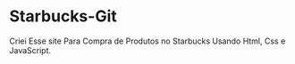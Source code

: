 # Starbucks-Git
Criei Esse site Para Compra de Produtos no Starbucks Usando Html, Css e JavaScript.
